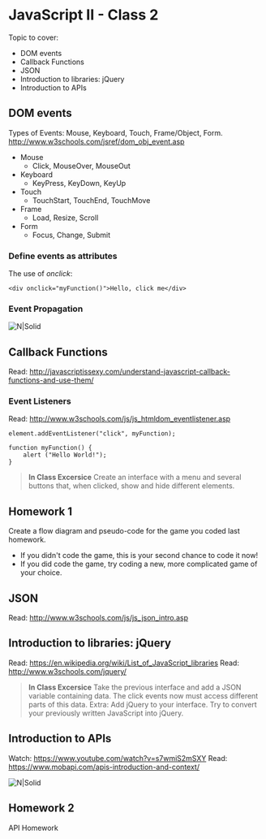 # JavaScript II - Class 2

Topic to cover:
- DOM events
- Callback Functions
- JSON
- Introduction to libraries: jQuery
- Introduction to APIs

## DOM events

Types of Events: Mouse, Keyboard, Touch, Frame/Object, Form.
http://www.w3schools.com/jsref/dom_obj_event.asp
- Mouse
    - Click, MouseOver, MouseOut
- Keyboard
    - KeyPress, KeyDown, KeyUp
- Touch
    - TouchStart, TouchEnd, TouchMove
- Frame
    - Load, Resize, Scroll
- Form
    - Focus, Change, Submit

### Define events as attributes
The use of *onclick*:
```
<div onclick="myFunction()">Hello, click me</div>
```

### Event Propagation
![N|Solid](https://www.kirupa.com/html5/images/dom_capturing_72.png)


## Callback Functions
Read: http://javascriptissexy.com/understand-javascript-callback-functions-and-use-them/

### Event Listeners
Read: http://www.w3schools.com/js/js_htmldom_eventlistener.asp
```
element.addEventListener("click", myFunction);

function myFunction() {
    alert ("Hello World!");
}
```

> **In Class Excersice**
> Create an interface with a menu and several buttons that, when clicked, show and hide different elements.

## Homework 1
Create a flow diagram and pseudo-code for the game you coded last homework.
- If you didn't code the game, this is your second chance to code it now!
- If you did code the game, try coding a new, more complicated game of your choice.

## JSON
Read: http://www.w3schools.com/js/js_json_intro.asp

## Introduction to libraries: jQuery
Read: https://en.wikipedia.org/wiki/List_of_JavaScript_libraries
Read: http://www.w3schools.com/jquery/

> **In Class Excersice**
> Take the previous interface and add a JSON variable containing data. The click events now must access different parts of this data. 
> Extra: Add jQuery to your interface. Try to convert your previously written JavaScript into jQuery.

## Introduction to APIs
Watch: https://www.youtube.com/watch?v=s7wmiS2mSXY
Read: https://www.mobapi.com/apis-introduction-and-context/

![N|Solid](https://www.mobapi.com/wp-content/uploads/2015/09/API-EN.png)

## Homework 2
API Homework
